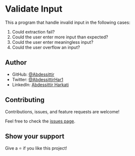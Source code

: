
# Validate Input

This a program that handle invalid input in the following cases:
1. Could extraction fail?
2. Could the user enter more input than expected?
3. Could the user enter meaningless input?
4. Could the user overflow an input?

## Author

* GitHub: [@Abdessittir](https://github.com/Abdessittir)
* Twitter: [@AbdessittirHar1](https://twitter.com/AbdessittirHar1)
* LinkedIn: [Abdessittir Harkati](https://www.linkedin.com/in/abdessittir-harkati-a61b7324a/)

## Contributing

Contributions, issues, and feature requests are welcome!

Feel free to check the [issues page](https://github.com/Abdessittir/Hello-Microverse/issues).

## Show your support
Give a ⭐️ if you like this project!
